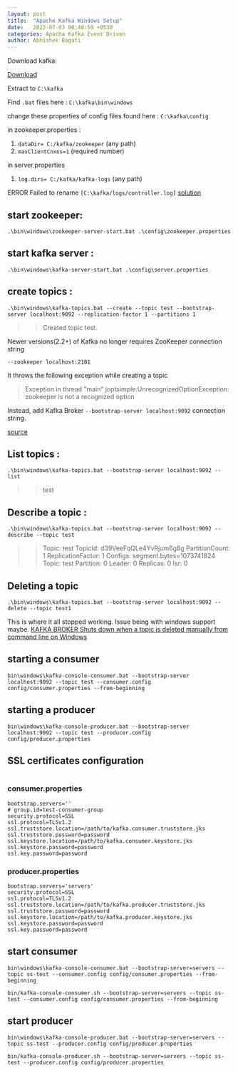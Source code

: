 ```yaml
---
layout: post
title:  "Apache Kafka Windows Setup"
date:   2022-07-03 00:48:59 +0530
categories: Apacha Kafka Event Driven
author: Abhishek Bagati
---
```


Download kafka: 

<a href="https://kafka.apache.org/downloads">Download</a>

Extract to `C:\kafka`

Find `.bat` files here : `C:\kafka\bin\windows`

change these properties of config files found here : `C:\kafka\config`

in zookeeper.properties :
1. `dataDir= C:/kafka/zookeeper` (any path)
2. `maxClientCnxns=1` (required number)

in server.properties
1. `log.dirs= C:/kafka/kafka-logs` (any path)

ERROR Failed to rename `[C:\kafka/logs/controller.log]`
<a href=https://stackoverflow.com/questions/68466796/issue-with-log4j-1-2-17-version-while-renaming-kafka-log-files-on-windows>solution</a>

## start zookeeper:

`.\bin\windows\zookeeper-server-start.bat .\config\zookeeper.properties`

## start kafka server :

`.\bin\windows\kafka-server-start.bat .\config\server.properties`

## create topics :

```
.\bin\windows\kafka-topics.bat --create --topic test --bootstrap-server localhost:9092 --replication-factor 1 --partitions 1
```

>> Created topic test.


Newer versions(2.2+) of Kafka no longer requires ZooKeeper connection string

`--zookeeper localhost:2181` 

It throws the following exception while creating a topic

> Exception in thread "main" joptsimple.UnrecognizedOptionException:
> zookeeper is not a recognized option

Instead, add Kafka Broker `--bootstrap-server localhost:9092` connection string.


<a href="https://stackoverflow.com/questions/69297020/exception-in-thread-main-joptsimple-unrecognizedoptionexception-zookeeper-is">source</a>



## List topics :

```
.\bin\windows\kafka-topics.bat --bootstrap-server localhost:9092 --list
```

>> test


## Describe a topic :

```
.\bin\windows\kafka-topics.bat --bootstrap-server localhost:9092 --describe --topic test 
```

>> Topic: test     TopicId: d39VeeFqQLe4YvRjum6g8g PartitionCount: 1       ReplicationFactor: 1    Configs: segment.bytes=1073741824
        Topic: test     Partition: 0    Leader: 0       Replicas: 0     Isr: 0

## Deleting a topic

```
.\bin\windows\kafka-topics.bat --bootstrap-server localhost:9092 --delete --topic test1 
```

This is where it all stopped working. Issue being with windows support maybe.
<a href="https://issues.apache.org/jira/browse/KAFKA-10419">KAFKA BROKER Shuts down when a topic is deleted manually from command line on Windows </a>


## starting a consumer

```
bin\windows\kafka-console-consumer.bat --bootstrap-server localhost:9092 --topic test --consumer.config config/consumer.properties --from-beginning
```

## starting a producer

```
bin\windows\kafka-console-producer.bat --bootstrap-server localhost:9092 --topic test --producer.config config/producer.properties
```

## SSL certificates configuration

```

```

### consumer.properties

```
bootstrap.servers=''
# group.id=test-consumer-group
security.protocol=SSL
ssl.protocol=TLSv1.2
ssl.truststore.location=/path/to/kafka.consumer.truststore.jks
ssl.truststore.password=password
ssl.keystore.location=/path/to/kafka.consumer.keystore.jks
ssl.keystore.password=password
ssl.key.password=password

```

### producer.properties

```
bootstrap.servers='servers'
security.protocol=SSL
ssl.protocol=TLSv1.2
ssl.truststore.location=/path/to/kafka.producer.truststore.jks
ssl.truststore.password=password
ssl.keystore.location=/path/to/kafka.producer.keystore.jks
ssl.keystore.password=password
ssl.key.password=password

```
## start consumer

```
bin\windows\kafka-console-consumer.bat --bootstrap-server=servers --topic ss-test --consumer.config config/consumer.properties --from-beginning
```
```
bin/kafka-console-consumer.sh --bootstrap-server=servers --topic ss-test --consumer.config config/consumer.properties --from-beginning
```

## start producer

```
bin\windows\kafka-console-producer.bat --bootstrap-server=servers --topic ss-test --producer.config config/producer.properties
```
```
bin/kafka-console-producer.sh --bootstrap-server=servers --topic ss-test --producer.config config/producer.properties
```

